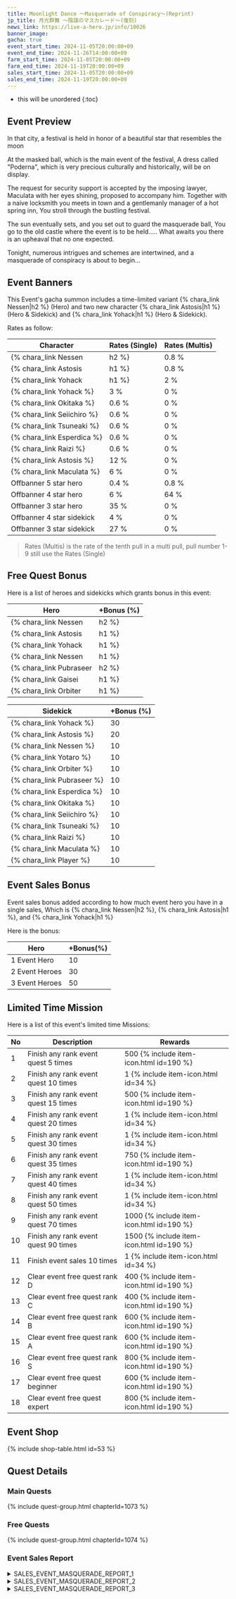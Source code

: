 ```yaml
---
title: Moonlight Dance ～Masquerade of Conspiracy～(Reprint)
jp_title: 月光群舞 ～陰謀のマスカレード～(復刻)
news_link: https://live-a-hero.jp/info/10026
banner_image: 
gacha: true
event_start_time: 2024-11-05T20:00:00+09
event_end_time: 2024-11-26T14:00:00+09
farm_start_time: 2024-11-05T20:00:00+09
farm_end_time: 2024-11-19T20:00:00+09
sales_start_time: 2024-11-05T20:00:00+09
sales_end_time: 2024-11-19T20:00:00+09
---
```


* this will be unordered
{:toc}

## Event Preview

In that city, a festival is held in honor of a beautiful star that resembles the moon

At the masked ball, which is the main event of the festival,
A dress called "Poderna", which is very precious culturally and historically, will be on display.

The request for security support is accepted by the imposing lawyer,
Maculata with her eyes shining, proposed to accompany him.
Together with a naive locksmith you meets in town and a gentlemanly manager of a hot spring inn,
You stroll through the bustling festival.

The sun eventually sets, and you set out to guard the masquerade ball,
You go to the old castle where the event is to be held.....
What awaits you there is an upheaval that no one expected.

Tonight, numerous intrigues and schemes are intertwined, and a masquerade of conspiracy is about to begin...

## Event Banners

This Event's gacha summon includes a time-limited variant {% chara_link Nessen|h2 %} (Hero) and two new character {% chara_link Astosis|h1 %} (Hero & Sidekick)
and {% chara_link Yohack|h1 %} (Hero & Sidekick).

Rates as follow:

| Character                                                | Rates (Single) | Rates (Multis) |
|----------------------------------------------------------|----------------|----------------|
| {% chara_link Nessen|h2 %}                               | 0.8 %            | 1.6 %            |
| {% chara_link Astosis|h1 %}                              | 0.8 %            | 1.6 %            |
| {% chara_link Yohack|h1 %}                             | 2 %              | 32 %             |
| {% chara_link Yohack %}                                 | 3 %              | 0 %             |
| {% chara_link Okitaka %}                                 |0.6 %              | 0 %             |
| {% chara_link Seiichiro %}                                 |0.6 %              | 0 %             |
| {% chara_link Tsuneaki %}                                 |0.6 %              | 0 %             |
| {% chara_link Esperdica %}                                 |0.6 %              | 0 %             |
| {% chara_link Raizi %}                                 |0.6 %              | 0 %             |
| {% chara_link Astosis %}                                 | 12 %              | 0 %             |
| {% chara_link Maculata %}                                 | 6 %              | 0 %             |
| Offbanner 5 star hero                                    | 0.4 %            | 0.8 %            |
| Offbanner 4 star hero                                    | 6 %              | 64 %             |
| Offbanner 3 star hero                                    | 35 %             | 0 %              |
| Offbanner 4 star sidekick                                | 4 %              | 0 %              |
| Offbanner 3 star sidekick                                | 27 %             | 0 %              |

>Rates (Multis) is the rate of the tenth pull in a multi pull, pull number 1-9 still use the Rates (Single)

## Free Quest Bonus

Here is a list of heroes and sidekicks which grants bonus in this event:

| Hero | +Bonus (%)|
|------------|--------------|
| {% chara_link Nessen|h2 %} | 40 |
| {% chara_link Astosis|h1 %}  | 40 |
| {% chara_link Yohack|h1 %}  | 30 |
| {% chara_link Nessen|h1 %} | 20 |
| {% chara_link Pubraseer|h2 %} | 20 |
| {% chara_link Gaisei|h1 %} | 20 |
| {% chara_link Orbiter|h1 %} | 10 |


| Sidekick | +Bonus (%) |
|-------------|---------------|
| {% chara_link Yohack %} | 30 |
| {% chara_link Astosis %}  | 20 | 
| {% chara_link Nessen %}  | 10 | 
| {% chara_link Yotaro %}  | 10 | 
| {% chara_link Orbiter %}  | 10 | 
| {% chara_link Pubraseer %}  | 10 |
| {% chara_link Esperdica %}  | 10 | 
| {% chara_link Okitaka %}  | 10 | 
| {% chara_link Seiichiro %}  | 10 | 
| {% chara_link Tsuneaki %}  | 10 | 
| {% chara_link Raizi %}  | 10 | 
| {% chara_link Maculata %}  | 10 | 
| {% chara_link Player %} | 10 | 

## Event Sales Bonus

Event sales bonus added according to how much event hero you have in a single sales, Which is
{% chara_link Nessen|h2 %}, {% chara_link Astosis|h1 %}, and {% chara_link Yohack|h1 %}

Here is the bonus:

| Hero   | +Bonus(%) |
|--------|-----------|
| 1 Event Hero   |     10    |
| 2 Event Heroes |     30    |
| 3 Event Heroes |     50    |

## Limited Time Mission

Here is a list of this event's limited time Missions:

| No  | Description      | Rewards      |
|----|-----------------------------------------------------------|----------------|
| 1  | Finish any rank event quest 5 times | 500 {% include item-icon.html id=190 %}    |
| 2  | Finish any rank event quest 10 times | 1 {% include item-icon.html id=34 %}    |
| 3  | Finish any rank event quest 15 times | 500 {% include item-icon.html id=190 %} |
| 4  | Finish any rank event quest 20 times | 1 {% include item-icon.html id=34 %}    |
| 5  | Finish any rank event quest 30 times | 1 {% include item-icon.html id=34 %}    |
| 6  | Finish any rank event quest 35 times | 750 {% include item-icon.html id=190 %}    |
| 7  | Finish any rank event quest 40 times | 1 {% include item-icon.html id=34 %}    |
| 8  | Finish any rank event quest 50 times | 1 {% include item-icon.html id=34 %}    |
| 9  | Finish any rank event quest 70 times | 1000 {% include item-icon.html id=190 %}    |
| 10  | Finish any rank event quest 90 times | 1500 {% include item-icon.html id=190 %}    |
| 11  | Finish event sales 10 times | 1 {% include item-icon.html id=34 %}    |
| 12 | Clear event free quest rank D  | 400 {% include item-icon.html id=190 %}    |
| 13 | Clear event free quest rank C  | 400 {% include item-icon.html id=190 %}    |
| 14 | Clear event free quest rank B  | 600 {% include item-icon.html id=190 %}    |
| 15 | Clear event free quest rank A  | 600 {% include item-icon.html id=190 %}    |
| 16 | Clear event free quest rank S  | 800 {% include item-icon.html id=190 %}    |
| 17 | Clear event free quest beginner  | 600 {% include item-icon.html id=190 %}    |
| 18 | Clear event free quest expert  | 800 {% include item-icon.html id=190 %}    |

## Event Shop

{% include shop-table.html id=53 %}

## Quest Details

### Main Quests

{% include quest-group.html chapterId=1073 %}

### Free Quests

{% include quest-group.html chapterId=1074 %}

### Event Sales Report

<details><summary>SALES_EVENT_MASQUERADE_REPORT_1</summary>
<p>クロージュで行われるお祭りに、<br>臨時の警備員として雇われた<code>character0</code>。<br><br>会場をパトロールする<code>character0</code>の目には、<br>異星情緒のある伝統衣装を身に纏った<br>参加者たちが、とても輝いて見えた。<br><br>警備の仕事を無事に完了した<code>character0</code>は、<br>居ても立ってもいられず、街を歩き回った。<br><br>そして、年季の入った洋服店を見つけると、<br>値札も見ずに伝統衣装を購入するのだった。<br><br>後日、<code>character0</code>の元に届いた明細書には<br>警備の仕事で得た収入以上の値段が記されていた。<br><br>思わぬ金額に、少々焦りはしたものの<br>お気に入りの衣装を着ることの喜びを思えば、<br>今日の仕事も頑張ろうと思えるのだった。
</p></details>

<details><summary>SALES_EVENT_MASQUERADE_REPORT_2</summary>
<p>仮面舞踏会を隠れ蓑に<br>ヴィランが闇取引を行っているらしい。<br><br>その情報を入手した<code>character0</code>は、<br>参加者の１人として潜入捜査を開始した。<br><br><code>character0</code>が周囲を観察していると、<br>突然ダンスに誘われてしまった。<br>場に溶け込むため、仕方なく応じるも、<br>相手の軽やかなステップに翻弄されてしまう。<br><br>一曲踊った直後、<br>相手が仮面の裏側をちらりと覗かせた。<br>それはなんと、変装した<code>character1</code>だった。<br>どうやら、事務所から応援を依頼されたらしい。<br><br>その後、闇取引の現場を発見した２人は<br>息を合わせてヴィランを取り押さえた。<br>仕事を終えた<code>character1</code>は、<br>颯爽と現場を去っていく。<br><br>その後ろ姿を見つめながら、<br><code>character1</code>の鮮やかなステップと<br>不敵な表情を思い出し、<br><code>character0</code>の胸はざわつくのだった。
</p></details>

<details><summary>SALES_EVENT_MASQUERADE_REPORT_3</summary>
<p>月を愛でる祭の盛り上げ役として<br>抜擢された４人のヒーローたち。<br><br>事務所が彼らに用意した衣装は、<br>「地球圏のハロウィン文化を紹介する」<br>というコンセプトだった。<br><br><code>character0</code>は全身を包帯で巻き、<br>ミイラ姿で会場を練り歩いて、会場を悲鳴で満たす。<br><code>character1</code>は白いレースを身に纏い、<br>ゆらゆらとした奇妙な動きが不気味だと好評だった。<br><br>そして、<code>character2</code>は<br>三角帽と黒色のローブを、<br><code>character3</code>は黒猫のきぐるみを着て、<br>魔法使いと、その使い魔として参加した。<br><br>祭りの参加者を驚かせようと意気込む２人だったが、<br>迎えられたのは意図せぬ黄色い歓声。<br><br>「あの衣装、斬新でオシャレ～！」<br>「猫ちゃん、モフモフでかわいい～！」<br><br>２人は、複雑な内心を笑顔で隠して<br>参加者との写真撮影に応じるのだった。
</p></details>
